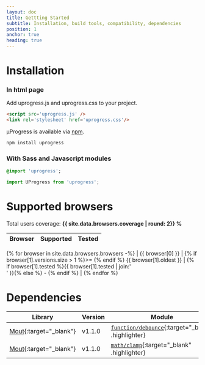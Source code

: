 ```yaml
---
layout: doc
title: Gettting Started
subtitle: Installation, build tools, compatibility, dependencies
position: 1
anchor: true
heading: true
---
```


# Installation

### In html page

Add uprogress.js and uprogress.css to your project.

```html
<script src='uprogress.js' />
<link rel='stylesheet' href='uprogress.css'/>
```
µProgress is available via [npm](https://www.npmjs.com/package/uprogress).

```bash
npm install uprogress
```

### With Sass and Javascript modules

```sass
@import 'uprogress';
```

```js
import UProgress from 'uprogress';
```

# Supported browsers

Total users coverage: **{{ site.data.browsers.coverage | round: 2}} %**

| Browser | Supported | Tested  |
| ------- | --------- | ------- |
{% for browser in site.data.browsers.browsers -%}
| {{ browser[0] }} | {% if browser[1].versions.size > 1 %}>= {% endif %} {{ browser[1].oldest }} | {% if browser[1].tested %}{{ browser[1].tested | join:'<br>' }}{% else %} - {% endif %} |
{% endfor %}

# Dependencies

| Library | Version | Module |
| ------- | ------- | ------ |
| [Mout](http://moutjs.com){:target="_blank"} | v1.1.0 |  [`function/debounce`](http://moutjs.com/docs/latest/function.html#debounce){:target="_blank" .highlighter} |
| [Mout](http://moutjs.com){:target="_blank"} | v1.1.0 |  [`math/clamp`](http://moutjs.com/docs/latest/math.html#clamp){:target="_blank" .highlighter} |
